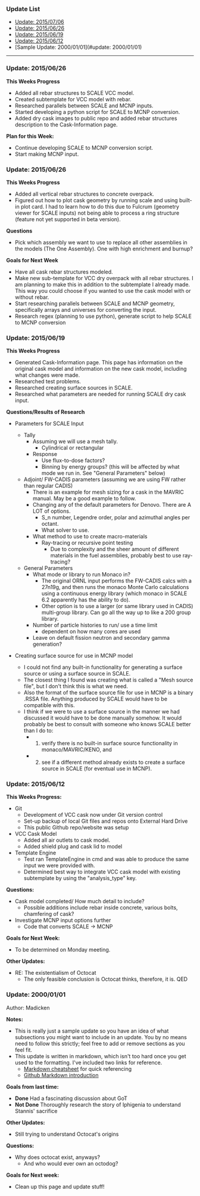 ### Update List
* [Update: 2015/07/06](#update-20150706)
* [Update: 2015/06/26](#update-20150626)
* [Update: 2015/06/19](#update-20150619)
* [Update: 2015/06/12](#update-20150612)
* [Sample Update: 2000/01/01](#update: 2000/01/01)

***

### Update: 2015/06/26
**This Weeks Progress**
* Added all rebar structures to SCALE VCC model.
* Created subtemplate for VCC model with rebar.
* Researched parallels between SCALE and MCNP inputs.
* Started developing a python script for SCALE to MCNP conversion.
* Added dry cask images to public repo and added rebar structures description to the Cask-Information page.

**Plan for this Week:**
* Continue developing SCALE to MCNP conversion script.
* Start making MCNP input.


### Update: 2015/06/26
**This Weeks Progress**
* Added all vertical rebar structures to concrete overpack.
* Figured out how to plot cask geometry by running scale and using built-in plot card. I had to learn how to do this due to Fulcrum (geometry viewer for SCALE inputs) not being able to process a ring structure (feature not yet supported in beta version).

**Questions**
* Pick which assembly we want to use to replace all other assemblies in the models (The One Assembly). One with high enrichment and burnup?

**Goals for Next Week**
* Have all cask rebar structures modeled.
* Make new sub-template for VCC dry overpack with all rebar structures. I am planning to make this in addition to the subtemplate I already made. This way you could choose if you wanted to use the cask model with or without rebar.
* Start researching parallels between SCALE and MCNP geometry, specifically arrays and universes for converting the input.
* Research regex (planning to use python), generate script to help SCALE to MCNP conversion



### Update: 2015/06/19
**This Weeks Progress**
* Generated Cask-Information page. This page has information on the original cask model and information on the new cask model, including what changes were made.
* Researched test problems.
* Researched creating surface sources in SCALE.
* Researched what parameters are needed for running SCALE dry cask input.

**Questions/Results of Research**
* Parameters for SCALE Input
  * Tally
	* Assuming we will use a mesh tally.
	  * Cylindrical or rectangular
	* Response
	  * Use flux-to-dose factors?
	  * Binning by energy groups? (this will be affected by what mode we run in. See "General Parameters" below)
  * Adjoint/ FW-CADIS parameters (assuming we are using FW rather than regular CADIS)
	* There is an example for mesh sizing for a cask in the MAVRIC manual. May be a good example to follow.
	* Changing any of the default parameters for Denovo. There are A LOT of options.
	  * S_n number, Legendre order, polar and azimuthal angles per octant.
	  * What solver to use. 
	* What method to use to create macro-materials
	  * Ray-tracing or recursive point testing
	    * Due to complexity and the sheer amount of different materials in the fuel assemblies, probably best to use ray-tracing?
  * General Parameters
	* What mode or library to run Monaco in?
	  * The original ORNL input performs the FW-CADIS calcs with a 27n19g, and then runs the monaco Monte Carlo calculations using a continuous energy library (which monaco in SCALE 6.2 apparently has the ability to do).
	  * Other option is to use a larger (or same library used in CADIS) multi-group library. Can go all the way up to like a 200 group library.
	* Number of particle histories to run/ use a time limit
	  * dependent on how many cores are used
	* Leave on default fission neutron and secondary gamma generation?
	  
* Creating surface source for use in MCNP model
  * I could not find any built-in functionality for generating a surface source or using a surface source in SCALE.
  * The closest thing I found was creating what is called a "Mesh source file", but I don't think this is what we need.
  * Also the format of the surface source file for use in MCNP is a binary .RSSA file. Anything produced by SCALE would have to be compatible with this.
  * I think if we were to use a surface source in the manner we had discussed it would have to be done manually somehow. It would probably be best to consult with someone who knows SCALE better than I do to:
    * 1. verify there is no built-in surface source functionality in monaco/MAVRIC/KENO, and 
	* 2. see if a different method already exists to create a surface source in SCALE (for eventual use in MCNP).
		

### Update: 2015/06/12
**This Weeks Progress:**
* Git
  * Development of VCC cask now under Git version control
  * Set-up backup of local Git files and repos onto External Hard Drive
  * This public Github repo/website was setup
* VCC Cask Model
  * Added all air outlets to cask model.
  * Added shield plug and cask lid to model
* Template Engine
  * Test ran TemplateEngine in cmd and was able to produce the same input we were provided with.
  * Determined best way to integrate VCC cask model with existing subtemplate by using the "analysis_type" key.

  
**Questions:**
* Cask model completed/ How much detail to include?
  * Possible additions include rebar inside concrete, various bolts, chamfering of cask?
* Investigate MCNP input options further
  * Code that converts SCALE -> MCNP
  
**Goals for Next Week:**
* To be determined on Monday meeting.

**Other Updates:**
* RE: The existentialism of Octocat
  * The only feasible conclusion is Octocat thinks, therefore, it is. QED


### Update: 2000/01/01
Author: Madicken

**Notes:**
* This is really just a sample update so you have an idea of what subsections you might want to include in an update. You by no means need to follow this strictly; feel free to add or remove sections as you feel fit. 
* This update is written in markdown, which isn't too hard once you get used to the formatting. I've included two links for reference.
  * [Markdown cheatsheet](https://github.com/adam-p/markdown-here/wiki/Markdown-Cheatsheet) for quick referencing
  * [Github Markdown introduction](https://help.github.com/articles/markdown-basics/)
 
**Goals from last time:**
* **Done** Had a fascinating discussion about GoT
* **Not Done** Thoroughly research the story of Iphigenia to understand Stannis' sacrifice

**Other Updates:**
* Still trying to understand Octocat's origins

**Questions:**
* Why does octocat exist, anyways?
  * And who would ever own an octodog?

**Goals for Next week:**
* Clean up this page and update stuff!  

